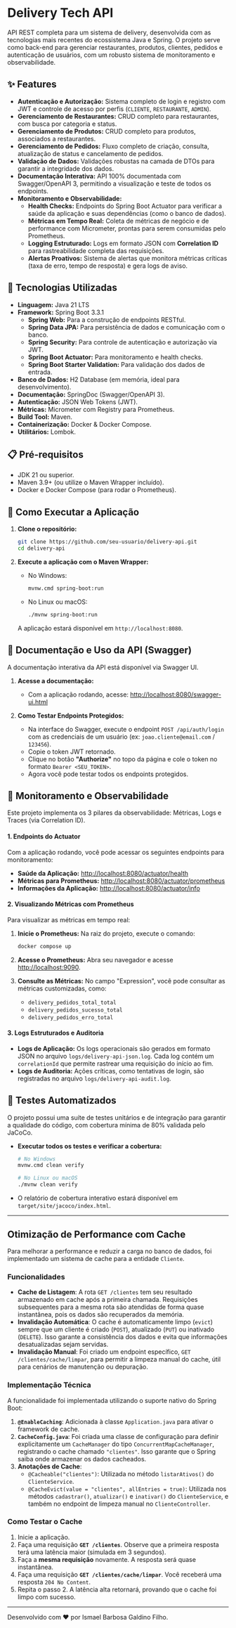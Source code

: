 # Delivery Tech API

API REST completa para um sistema de delivery, desenvolvida com as tecnologias mais recentes do ecossistema Java e Spring. O projeto serve como back-end para gerenciar restaurantes, produtos, clientes, pedidos e autenticação de usuários, com um robusto sistema de monitoramento e observabilidade.

## ✨ Features

  * **Autenticação e Autorização:** Sistema completo de login e registro com JWT e controle de acesso por perfis (`CLIENTE`, `RESTAURANTE`, `ADMIN`).
  * **Gerenciamento de Restaurantes:** CRUD completo para restaurantes, com busca por categoria e status.
  * **Gerenciamento de Produtos:** CRUD completo para produtos, associados a restaurantes.
  * **Gerenciamento de Pedidos:** Fluxo completo de criação, consulta, atualização de status e cancelamento de pedidos.
  * **Validação de Dados:** Validações robustas na camada de DTOs para garantir a integridade dos dados.
  * **Documentação Interativa:** API 100% documentada com Swagger/OpenAPI 3, permitindo a visualização e teste de todos os endpoints.
  * **Monitoramento e Observabilidade:**
      * **Health Checks:** Endpoints do Spring Boot Actuator para verificar a saúde da aplicação e suas dependências (como o banco de dados).
      * **Métricas em Tempo Real:** Coleta de métricas de negócio e de performance com Micrometer, prontas para serem consumidas pelo Prometheus.
      * **Logging Estruturado:** Logs em formato JSON com **Correlation ID** para rastreabilidade completa das requisições.
      * **Alertas Proativos:** Sistema de alertas que monitora métricas críticas (taxa de erro, tempo de resposta) e gera logs de aviso.

## 🚀 Tecnologias Utilizadas

  * **Linguagem:** Java 21 LTS
  * **Framework:** Spring Boot 3.3.1
      * **Spring Web:** Para a construção de endpoints RESTful.
      * **Spring Data JPA:** Para persistência de dados e comunicação com o banco.
      * **Spring Security:** Para controle de autenticação e autorização via JWT.
      * **Spring Boot Actuator:** Para monitoramento e health checks.
      * **Spring Boot Starter Validation:** Para validação dos dados de entrada.
  * **Banco de Dados:** H2 Database (em memória, ideal para desenvolvimento).
  * **Documentação:** SpringDoc (Swagger/OpenAPI 3).
  * **Autenticação:** JSON Web Tokens (JWT).
  * **Métricas:** Micrometer com Registry para Prometheus.
  * **Build Tool:** Maven.
  * **Containerização:** Docker & Docker Compose.
  * **Utilitários:** Lombok.

## 📋 Pré-requisitos

  * JDK 21 ou superior.
  * Maven 3.9+ (ou utilize o Maven Wrapper incluído).
  * Docker e Docker Compose (para rodar o Prometheus).

## 🏃 Como Executar a Aplicação

1.  **Clone o repositório:**

    ```bash
    git clone https://github.com/seu-usuario/delivery-api.git
    cd delivery-api
    ```

2.  **Execute a aplicação com o Maven Wrapper:**

      * No Windows:
        ```bash
        mvnw.cmd spring-boot:run
        ```
      * No Linux ou macOS:
        ```bash
        ./mvnw spring-boot:run
        ```

    A aplicação estará disponível em `http://localhost:8080`.

## 📖 Documentação e Uso da API (Swagger)

A documentação interativa da API está disponível via Swagger UI.

1.  **Acesse a documentação:**

      * Com a aplicação rodando, acesse: [http://localhost:8080/swagger-ui.html](https://www.google.com/search?q=http://localhost:8080/swagger-ui.html)

2.  **Como Testar Endpoints Protegidos:**

      * Na interface do Swagger, execute o endpoint `POST /api/auth/login` com as credenciais de um usuário (ex: `joao.cliente@email.com` / `123456`).
      * Copie o token JWT retornado.
      * Clique no botão **"Authorize"** no topo da página e cole o token no formato `Bearer <SEU_TOKEN>`.
      * Agora você pode testar todos os endpoints protegidos.

## 🔬 Monitoramento e Observabilidade

Este projeto implementa os 3 pilares da observabilidade: Métricas, Logs e Traces (via Correlation ID).

#### 1\. Endpoints do Actuator

Com a aplicação rodando, você pode acessar os seguintes endpoints para monitoramento:

  * **Saúde da Aplicação:** [http://localhost:8080/actuator/health](https://www.google.com/search?q=http://localhost:8080/actuator/health)
  * **Métricas para Prometheus:** [http://localhost:8080/actuator/prometheus](https://www.google.com/search?q=http://localhost:8080/actuator/prometheus)
  * **Informações da Aplicação:** [http://localhost:8080/actuator/info](https://www.google.com/search?q=http://localhost:8080/actuator/info)

#### 2\. Visualizando Métricas com Prometheus

Para visualizar as métricas em tempo real:

1.  **Inicie o Prometheus:** Na raiz do projeto, execute o comando:

    ```bash
    docker compose up
    ```

2.  **Acesse o Prometheus:** Abra seu navegador e acesse [http://localhost:9090](https://www.google.com/search?q=http://localhost:9090).

3.  **Consulte as Métricas:** No campo "Expression", você pode consultar as métricas customizadas, como:

      * `delivery_pedidos_total_total`
      * `delivery_pedidos_sucesso_total`
      * `delivery_pedidos_erro_total`

#### 3\. Logs Estruturados e Auditoria

  * **Logs de Aplicação:** Os logs operacionais são gerados em formato JSON no arquivo `logs/delivery-api-json.log`. Cada log contém um `correlationId` que permite rastrear uma requisição do início ao fim.
  * **Logs de Auditoria:** Ações críticas, como tentativas de login, são registradas no arquivo `logs/delivery-api-audit.log`.

## 🧪 Testes Automatizados

O projeto possui uma suíte de testes unitários e de integração para garantir a qualidade do código, com cobertura mínima de 80% validada pelo JaCoCo.

  * **Executar todos os testes e verificar a cobertura:**
    ```bash
    # No Windows
    mvnw.cmd clean verify

    # No Linux ou macOS
    ./mvnw clean verify
    ```
  * O relatório de cobertura interativo estará disponível em `target/site/jacoco/index.html`.

-----

## Otimização de Performance com Cache

Para melhorar a performance e reduzir a carga no banco de dados, foi implementado um sistema de cache para a entidade `Cliente`.

### Funcionalidades

- **Cache de Listagem**: A rota `GET /clientes` tem seu resultado armazenado em cache após a primeira chamada. Requisições subsequentes para a mesma rota são atendidas de forma quase instantânea, pois os dados são recuperados da memória.
- **Invalidação Automática**: O cache é automaticamente limpo (`evict`) sempre que um cliente é criado (`POST`), atualizado (`PUT`) ou inativado (`DELETE`). Isso garante a consistência dos dados e evita que informações desatualizadas sejam servidas.
- **Invalidação Manual**: Foi criado um endpoint específico, `GET /clientes/cache/limpar`, para permitir a limpeza manual do cache, útil para cenários de manutenção ou depuração.

### Implementação Técnica

A funcionalidade foi implementada utilizando o suporte nativo do Spring Boot:

1.  **`@EnableCaching`**: Adicionada à classe `Application.java` para ativar o framework de cache.
2.  **`CacheConfig.java`**: Foi criada uma classe de configuração para definir explicitamente um `CacheManager` do tipo `ConcurrentMapCacheManager`, registrando o cache chamado `"clientes"`. Isso garante que o Spring saiba onde armazenar os dados cacheados.
3.  **Anotações de Cache**:
    - `@Cacheable("clientes")`: Utilizada no método `listarAtivos()` do `ClienteService`.
    - `@CacheEvict(value = "clientes", allEntries = true)`: Utilizada nos métodos `cadastrar()`, `atualizar()` e `inativar()` do `ClienteService`, e também no endpoint de limpeza manual no `ClienteController`.

### Como Testar o Cache

1.  Inicie a aplicação.
2.  Faça uma requisição **`GET /clientes`**. Observe que a primeira resposta terá uma latência maior (simulada em 3 segundos).
3.  Faça a **mesma requisição** novamente. A resposta será quase instantânea.
4.  Faça uma requisição **`GET /clientes/cache/limpar`**. Você receberá uma resposta `204 No Content`.
5.  Repita o passo 2. A latência alta retornará, provando que o cache foi limpo com sucesso.

---

Desenvolvido com ❤️ por Ismael Barbosa Galdino Filho.
